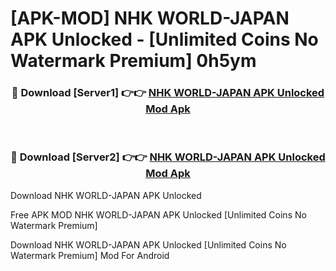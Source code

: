 # [APK-MOD] NHK WORLD-JAPAN APK Unlocked - [Unlimited Coins No Watermark Premium] 0h5ym



<div align="center">
<h3>🔴 Download [Server1] 👉👉 <a href="https://momento.my/?title=NHK_WORLD-JAPAN_APK_Unlocked">NHK WORLD-JAPAN APK Unlocked Mod Apk</a></h3><br>

<h3>🔴 Download [Server2] 👉👉 <a href="https://momento.my/?title=NHK_WORLD-JAPAN_APK_Unlocked">NHK WORLD-JAPAN APK Unlocked Mod Apk</a></h3>
</div>



Download NHK WORLD-JAPAN APK Unlocked 

Free APK MOD NHK WORLD-JAPAN APK Unlocked [Unlimited Coins No Watermark Premium]

Download NHK WORLD-JAPAN APK Unlocked [Unlimited Coins No Watermark Premium] Mod For Android
